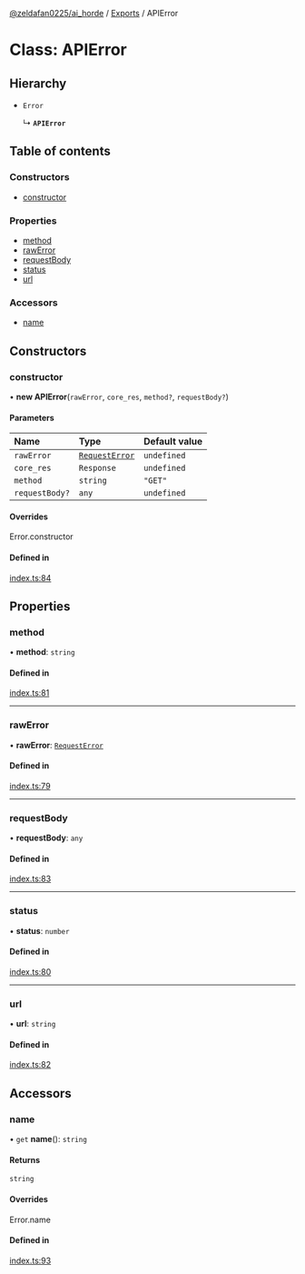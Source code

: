 [@zeldafan0225/ai_horde](../README.md) / [Exports](../modules.md) / APIError

# Class: APIError

## Hierarchy

- `Error`

  ↳ **`APIError`**

## Table of contents

### Constructors

- [constructor](APIError.md#constructor)

### Properties

- [method](APIError.md#method)
- [rawError](APIError.md#rawerror)
- [requestBody](APIError.md#requestbody)
- [status](APIError.md#status)
- [url](APIError.md#url)

### Accessors

- [name](APIError.md#name)

## Constructors

### constructor

• **new APIError**(`rawError`, `core_res`, `method?`, `requestBody?`)

#### Parameters

| Name | Type | Default value |
| :------ | :------ | :------ |
| `rawError` | [`RequestError`](../interfaces/RequestError.md) | `undefined` |
| `core_res` | `Response` | `undefined` |
| `method` | `string` | `"GET"` |
| `requestBody?` | `any` | `undefined` |

#### Overrides

Error.constructor

#### Defined in

[index.ts:84](https://github.com/ZeldaFan0225/ai_horde/blob/100bbe4/index.ts#L84)

## Properties

### method

• **method**: `string`

#### Defined in

[index.ts:81](https://github.com/ZeldaFan0225/ai_horde/blob/100bbe4/index.ts#L81)

___

### rawError

• **rawError**: [`RequestError`](../interfaces/RequestError.md)

#### Defined in

[index.ts:79](https://github.com/ZeldaFan0225/ai_horde/blob/100bbe4/index.ts#L79)

___

### requestBody

• **requestBody**: `any`

#### Defined in

[index.ts:83](https://github.com/ZeldaFan0225/ai_horde/blob/100bbe4/index.ts#L83)

___

### status

• **status**: `number`

#### Defined in

[index.ts:80](https://github.com/ZeldaFan0225/ai_horde/blob/100bbe4/index.ts#L80)

___

### url

• **url**: `string`

#### Defined in

[index.ts:82](https://github.com/ZeldaFan0225/ai_horde/blob/100bbe4/index.ts#L82)

## Accessors

### name

• `get` **name**(): `string`

#### Returns

`string`

#### Overrides

Error.name

#### Defined in

[index.ts:93](https://github.com/ZeldaFan0225/ai_horde/blob/100bbe4/index.ts#L93)
